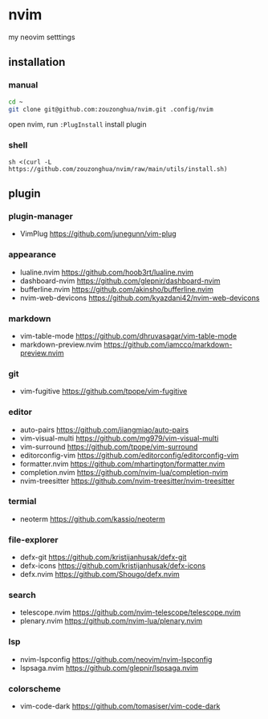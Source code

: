 # nvim

my neovim setttings

## installation

### manual

```sh
cd ~
git clone git@github.com:zouzonghua/nvim.git .config/nvim
```

open nvim, run `:PlugInstall` install plugin

### shell

```
sh <(curl -L https://github.com/zouzonghua/nvim/raw/main/utils/install.sh)
```

## plugin

### plugin-manager

- VimPlug <https://github.com/junegunn/vim-plug>

### appearance

- lualine.nvim <https://github.com/hoob3rt/lualine.nvim>
- dashboard-nvim <https://github.com/glepnir/dashboard-nvim>
- bufferline.nvim <https://github.com/akinsho/bufferline.nvim>
- nvim-web-devicons <https://github.com/kyazdani42/nvim-web-devicons>

### markdown

- vim-table-mode <https://github.com/dhruvasagar/vim-table-mode>
- markdown-preview.nvim <https://github.com/iamcco/markdown-preview.nvim>

### git

- vim-fugitive <https://github.com/tpope/vim-fugitive>

### editor

- auto-pairs <https://github.com/jiangmiao/auto-pairs>
- vim-visual-multi <https://github.com/mg979/vim-visual-multi>
- vim-surround <https://github.com/tpope/vim-surround>
- editorconfig-vim <https://github.com/editorconfig/editorconfig-vim>
- formatter.nvim <https://github.com/mhartington/formatter.nvim>
- completion.nvim <https://github.com/nvim-lua/completion-nvim>
- nvim-treesitter <https://github.com/nvim-treesitter/nvim-treesitter>

### termial

- neoterm <https://github.com/kassio/neoterm>

### file-explorer

- defx-git <https://github.com/kristijanhusak/defx-git>
- defx-icons <https://github.com/kristijanhusak/defx-icons>
- defx.nvim <https://github.com/Shougo/defx.nvim>

### search

- telescope.nvim <https://github.com/nvim-telescope/telescope.nvim>
- plenary.nvim <https://github.com/nvim-lua/plenary.nvim>

### lsp

- nvim-lspconfig <https://github.com/neovim/nvim-lspconfig>
- lspsaga.nvim <https://github.com/glepnir/lspsaga.nvim>

### colorscheme

- vim-code-dark <https://github.com/tomasiser/vim-code-dark>
